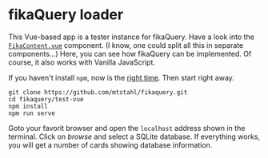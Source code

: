 # fikaQuery loader

This Vue-based app is a tester instance for fikaQuery.
Have a look into the
[`FikaContent.vue`](https://github.com/mtstahl/fikaquery/blob/master/test-vue/src/components/FikaContent.vue)
component. (I know, one could split all this in separate components...) Here,
you can see how fikaQuery can be implemented. Of course, it also
works with Vanilla JavaScript.


If you haven't install `npm`, now is the [right time](https://www.npmjs.com).
Then start right away.

```{bash}
git clone https://github.com/mtstahl/fikaquery.git
cd fikaquery/test-vue
npm install
npm run serve
```

Goto your favorit browser and open the `localhost` address shown
in the terminal. Click on *browse* and select a SQLite database.
If everything works, you will get a number of cards showing
database information.
